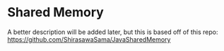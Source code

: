 # Shared Memory
A better description will be added later, but this is based off of this repo:
https://github.com/ShirasawaSama/JavaSharedMemory